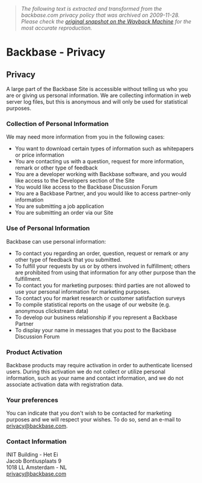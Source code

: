 > *The following text is extracted and transformed from the backbase.com privacy policy that was archived on 2009-11-28. Please check the [original snapshot on the Wayback Machine](https://web.archive.org/web/20091128091140id_/http%3A//www.backbase.com/legal/privacy.html) for the most accurate reproduction.*

# Backbase - Privacy

## Privacy

A large part of the Backbase Site is accessible without telling us who you are or giving us personal information. We are collecting information in web server log files, but this is anonymous and will only be used for statistical purposes.

### Collection of Personal Information

We may need more information from you in the following cases:

  * You want to download certain types of information such as whitepapers or price information
  * You are contacting us with a question, request for more information, remark or other type of feedback
  * You are a developer working with Backbase software, and you would like access to the Developers section of the Site
  * You would like access to the Backbase Discussion Forum
  * You are a Backbase Partner, and you would like to access partner-only information
  * You are submitting a job application
  * You are submitting an order via our Site



### Use of Personal Information

Backbase can use personal information:

  * To contact you regarding an order, question, request or remark or any other type of feedback that you submitted.
  * To fulfill your requests by us or by others involved in fulfillment; others are prohibited from using that information for any other purpose than the fulfillment.
  * To contact you for marketing purposes: third parties are not allowed to use your personal information for marketing purposes.
  * To contact you for market research or customer satisfaction surveys
  * To compile statistical reports on the usage of our website (e.g. anonymous clickstream data)
  * To develop our business relationship if you represent a Backbase Partner
  * To display your name in messages that you post to the Backbase Discussion Forum



### Product Activation

Backbase products may require activation in order to authenticate licensed users. During this activation we do not collect or utilize personal information, such as your name and contact information, and we do not associate activation data with registration data.

### Your preferences

You can indicate that you don't wish to be contacted for marketing purposes and we will respect your wishes. To do so, send an e-mail to [privacy@backbase.com](mailto:privacy@backbase.com).

### Contact Information

INIT Building - Het Ei  
Jacob Bontiusplaats 9  
1018 LL Amsterdam - NL   
[privacy@backbase.com](mailto:privacy@backbase.com)
